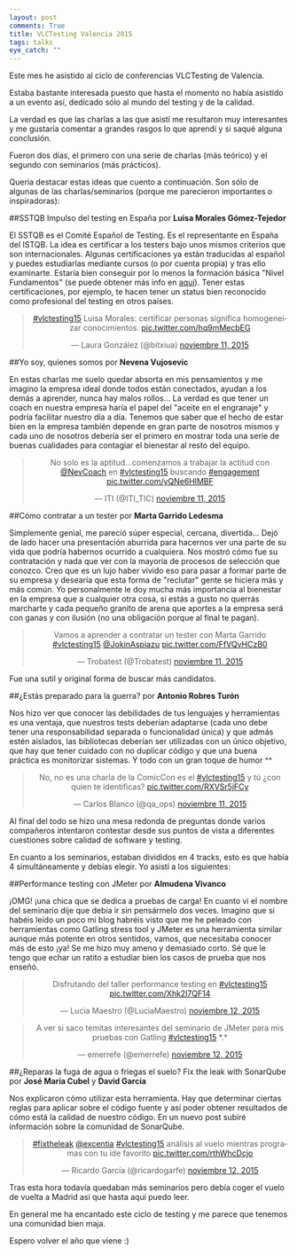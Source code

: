 ```yaml
---
layout: post
comments: True
title: VLCTesting Valencia 2015
tags: talks 
eye_catch: ""
---
```


Este mes he asistido al ciclo de conferencias VLCTesting de Valencia.

Estaba bastante interesada puesto que hasta el momento no había asistido a un evento así, dedicado sólo al mundo del testing y de la calidad.

La verdad es que las charlas a las que asistí me resultaron muy interesantes y me gustaría comentar a grandes rasgos lo que aprendí y si saqué alguna conclusión.

Fueron dos días, el primero con una serie de charlas (más teórico) y el segundo con seminarios (más prácticos).

Quería destacar estas ideas que cuento a continuación. 
Son sólo de algunas de las charlas/seminarios (porque me parecieron importantes o inspiradoras):

##SSTQB Impulso del testing en España 
por **Luisa Morales Gómez-Tejedor**

El SSTQB es el Comité Español de Testing. Es el representante en España del ISTQB. La idea es certificar a los testers bajo unos mismos criterios que son internacionales. Algunas certificaciones ya están traducidas al español y puedes estudiarlas mediante cursos (o por cuenta propia) y tras ello examinarte. Estaría bien conseguir por lo menos la formación básica "Nivel Fundamentos" (se puede obtener más info en [aquí](http://www.sstqb.es/certificaciones/nivel-fundamentos.html)).
Tener estas certificaciones, por ejemplo, te hacen tener un status bien reconocido como profesional del testing en otros países. 

<center><blockquote class="twitter-tweet" lang="es"><p lang="es" dir="ltr"><a href="https://twitter.com/hashtag/vlctesting15?src=hash">#vlctesting15</a> Luisa Morales: certificar personas significa homogeneizar conocimientos. <a href="https://t.co/hq9mMecbEG">pic.twitter.com/hq9mMecbEG</a></p>&mdash; Laura González (@bitxiua) <a href="https://twitter.com/bitxiua/status/664370123948564480">noviembre 11, 2015</a></blockquote></center>
<script async src="//platform.twitter.com/widgets.js" charset="utf-8"></script>

##Yo soy, quienes somos 
por **Nevena Vujosevic**

En estas charlas me suelo quedar absorta en mis pensamientos y me imagino la empresa ideal donde todos están conectados, ayudan a los demás a aprender, nunca hay malos rollos... La verdad es que tener un coach en nuestra empresa haría el papel del "aceite en el engranaje" y podría facilitar nuestro día  a día.
Tenemos que saber que el hecho de estar bien en la empresa también depende en gran parte de nosotros mismos y cada uno de nosotros debería ser el primero en mostrar toda una serie de buenas cualidades para contagiar el bienestar al resto del equipo.

<center><blockquote class="twitter-tweet" lang="es"><p lang="es" dir="ltr">No solo es la aptitud...comenzamos a trabajar la actitud con <a href="https://twitter.com/NevCoach">@NevCoach</a> en <a href="https://twitter.com/hashtag/vlctesting15?src=hash">#vlctesting15</a> buscando <a href="https://twitter.com/hashtag/engagement?src=hash">#engagement</a> <a href="https://t.co/yQNe6HlMBF">pic.twitter.com/yQNe6HlMBF</a></p>&mdash; ITI (@ITI_TIC) <a href="https://twitter.com/ITI_TIC/status/664422068163842048">noviembre 11, 2015</a></blockquote></center>
<script async src="//platform.twitter.com/widgets.js" charset="utf-8"></script>

##Cómo contratar a un tester
por **Marta Garrido Ledesma**

Simplemente genial, me pareció súper especial, cercana, divertida... Dejó de lado hacer una presentación aburrida para hacernos ver una parte de su vida que podría habernos ocurrido a cualquiera. Nos mostró cómo fue su contratación y nada que ver con la mayoría de procesos de selección que conozco. Creo que es un lujo haber vivido eso para pasar a formar parte de su empresa y desearía que esta forma de "reclutar" gente se hiciera más y más común. Yo personalmente le doy mucha más importancia al bienestar en la empresa que a cualquier otra cosa, si estás a gusto no querrás marcharte y cada pequeño granito de arena que aportes a la empresa será con ganas y con ilusión (no una obligación porque al final te pagan).

<center><blockquote class="twitter-tweet" lang="es"><p lang="es" dir="ltr">Vamos a aprender a contratar un tester con Marta Garrido <a href="https://twitter.com/hashtag/vlctesting15?src=hash">#vlctesting15</a> <a href="https://twitter.com/JokinAspiazu">@JokinAspiazu</a> <a href="https://t.co/FfVQvHCzB0">pic.twitter.com/FfVQvHCzB0</a></p>&mdash; Trobatest (@Trobatest) <a href="https://twitter.com/Trobatest/status/664452592504864768">noviembre 11, 2015</a></blockquote></center>
<script async src="//platform.twitter.com/widgets.js" charset="utf-8"></script>
Fue una sutil y original forma de buscar más candidatos.

##¿Estás preparado para la guerra?
por **Antonio Robres Turón**

Nos hizo ver que conocer las debilidades de tus lenguajes y herramientas es una ventaja, que nuestros tests deberían adaptarse (cada uno debe tener una responsabilidad separada o funcionalidad única) y que admás estén aislados, las bibliotecas deberían ser utilizadas con un único objetivo, que hay que tener cuidado con no duplicar código y que una buena práctica es monitorizar sistemas.
Y todo con un gran toque de humor ^^

<center><blockquote class="twitter-tweet" lang="es"><p lang="es" dir="ltr">No, no es una charla de la ComicCon es el <a href="https://twitter.com/hashtag/vlctesting15?src=hash">#vlctesting15</a> y tú ¿con quien te identificas? <a href="https://t.co/RXVSr5jFCy">pic.twitter.com/RXVSr5jFCy</a></p>&mdash; Carlos Blanco (@qa_ops) <a href="https://twitter.com/qa_ops/status/664473577765412864">noviembre 11, 2015</a></blockquote></center>
<script async src="//platform.twitter.com/widgets.js" charset="utf-8"></script>

Al final del todo se hizo una mesa redonda de preguntas donde varios compañeros intentaron contestar desde sus puntos de vista a diferentes cuestiones sobre calidad  de software y testing.

En cuanto a los seminarios, estaban divididos en 4 tracks, esto es que había 4 simultáneamente y debías elegir. Yo asistí a los siguientes:

##Performance testing con JMeter
por **Almudena Vivanco**

¡OMG! ¡una chica que se dedica a pruebas de carga! En cuanto vi el nombre del seminario dije que debía ir sin pensármelo dos veces. Imagino que si habéis leído un poco mi blog habréis visto que me he peleado con herramientas como Gatling stress tool y JMeter es una herramienta similar aunque más potente en otros sentidos, vamos, que necesitaba conocer  más de esto ¡ya!
Se me hizo muy ameno y demasiado corto. Sé que le tengo que echar un ratito a estudiar bien los casos de prueba que nos enseñó.

<center><blockquote class="twitter-tweet" lang="es"><p lang="es" dir="ltr">Disfrutando del taller performance testing en <a href="https://twitter.com/hashtag/vlctesting15?src=hash">#vlctesting15</a> <a href="https://t.co/Xhk2l7QF14">pic.twitter.com/Xhk2l7QF14</a></p>&mdash; Lucia Maestro (@LuciaMaestro) <a href="https://twitter.com/LuciaMaestro/status/664766950334210048">noviembre 12, 2015</a></blockquote></center>
<script async src="//platform.twitter.com/widgets.js" charset="utf-8"></script>

<center><blockquote class="twitter-tweet" lang="es"><p lang="es" dir="ltr">A ver si saco temitas interesantes del seminario de JMeter para mis pruebas con Gatling <a href="https://twitter.com/hashtag/vlctesting15?src=hash">#vlctesting15</a> *.*</p>&mdash; emerrefe (@emerrefe) <a href="https://twitter.com/emerrefe/status/664773962166099968">noviembre 12, 2015</a></blockquote></center>
<script async src="//platform.twitter.com/widgets.js" charset="utf-8"></script>

##¿Reparas la fuga de agua o friegas el suelo? Fix the leak with SonarQube 
por  **José Maria Cubel** y **David García**

Nos explicaron cómo utilizar esta herramienta. Hay que determinar ciertas reglas para aplicar sobre el código fuente y así
poder obtener resultados de cómo está la calidad de nuestro código.
En un nuevo post subiré información sobre la comunidad de SonarQube.
<center><blockquote class="twitter-tweet" lang="es"><p lang="es" dir="ltr"><a href="https://twitter.com/hashtag/fixtheleak?src=hash">#fixtheleak</a> <a href="https://twitter.com/excentia">@excentia</a> <a href="https://twitter.com/hashtag/vlctesting15?src=hash">#vlctesting15</a> análisis al vuelo mientras programas con tu ide favorito <a href="https://t.co/rthWhcDcjo">pic.twitter.com/rthWhcDcjo</a></p>&mdash; Ricardo García (@ricardogarfe) <a href="https://twitter.com/ricardogarfe/status/664827423805042688">noviembre 12, 2015</a></blockquote></center>
<script async src="//platform.twitter.com/widgets.js" charset="utf-8"></script>

Tras esta hora todavía quedaban más seminarios pero debía coger el vuelo de vuelta a Madrid así que hasta aquí puedo leer.



En general me ha encantado este ciclo de testing y me parece que tenemos una comunidad bien maja.

Espero volver el año que viene :)
